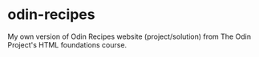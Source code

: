 # odin-recipes

My own version of Odin Recipes website (project/solution) from The Odin Project's HTML foundations course.